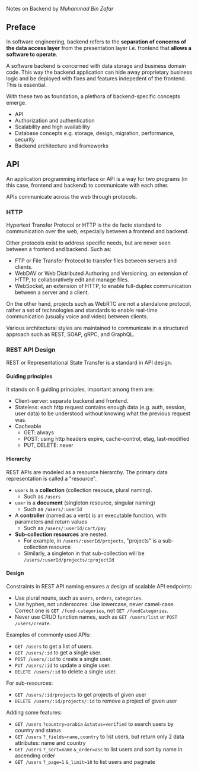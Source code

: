 Notes on Backend by *Muhammad Bin Zafar*

## Preface
In software engineering, backend refers to the **separation of concerns of the data access layer** from the presentation layer i.e. frontend that **allows a software to operate**.

A software backend is concerned with data storage and business domain code. This way the backend application can hide away proprietary business logic and be deployed with fixes and features indepedent of the frontend. This is essential.

With these two as foundation, a plethora of backend-specific concepts emerge.
- API
- Authorization and authentication
- Scalability and high availability
- Database concepts e.g. storage, design, migration, performance, security
- Backend architecture and frameworks

## API
An application programming interface or API is a way for two programs (in this case, frontend and backend) to communicate with each other.

APIs communicate across the web through protocols. 

### HTTP
Hypertext Transfer Protocol or HTTP is the de facto standard to communication over the web, especially between a frontend and backend. 

Other protocols exist to address specific needs, but are never seen between a frontend and backend. Such as:
- FTP or File Transfer Protocol to transfer files between servers and clients.
- WebDAV or Web Distributed Authoring and Versioning, an extension of HTTP, to collaboratively edit and manage files.
- WebSocket, an extension of HTTP, to enable full-duplex communication between a server and a client.

On the other hand, projects such as WebRTC are not a standalone protocol, rather a set of technologies and standards to enable real-time communication (usually voice and video) between clients.

Various architectural styles are maintained to communicate in a structured approach such as REST, SOAP, gRPC, and GraphQL.

### REST API Design
REST or Representational State Transfer is a standard in API design. 

#### Guiding principles
It stands on 6 guiding principles, important among them are:
- Client-server: separate backend and frontend.
- Stateless: each http request contains enough data (e.g. auth, session, user data) to be understood without knowing what the previous request was.
- Cacheable
	- GET: always
	- POST: using http headers expire, cache-control, etag, last-modified
	- PUT, DELETE: never

#### Hierarchy
REST APIs are modeled as a resource hierarchy. The primary data representation is called a "resource".
- `users` is a **collection** (collection resouce, plural naming).
	- Such as `/users`
- `user` is a **document** (singleton resource, singular naming)
	- Such as `/users/:userId`
- A **controller** (named as a verb) is an executable function, with parameters and return values
	- Such as `/users/:userId/cart/pay`
- **Sub-collection resources** are nested. 
	- For example, in `/users/:userId/projects`, "projects" is a sub-collection resource
	- Similarly, a singleton in that sub-collection will be `/users/:userId/projects/:projectId`


#### Design
Constraints in REST API naming ensures a design of scalable API endpoints:

- Use plural nouns, such as `users`, `orders`, `categories`.
- Use hyphen, not underscores. Use lowercase, never camel-case. Correct one is `GET /food-categories`, not `GET /foodCategories`.
- Never use CRUD function names, such as `GET /users/list` or `POST /users/create`.

Examples of commonly used APIs:
- `GET /users` to get a list of users.
- `GET /users/:id` to get a single user.
- `POST /users/:id` to create a single user.
- `PUT /users/:id` to update a single user.
- `DELETE /users/:id` to delete a single user.

For sub-resources:
- `GET /users/:id/projects` to get projects of given user
- `DELETE /users/:id/projects/:id` to remove a project of given user

Adding some features:
- `GET /users` `?country=arabia` `&status=verified` to search users by country and status
- `GET /users` `?_fields=name,country` to list users, but return only 2 data attributes: name and country
- `GET /users` `?_sort=name` `&_order=asc` to list users and sort by name in ascending order
- `GET /users` `?_page=1` `&_limit=10` to list users and paginate